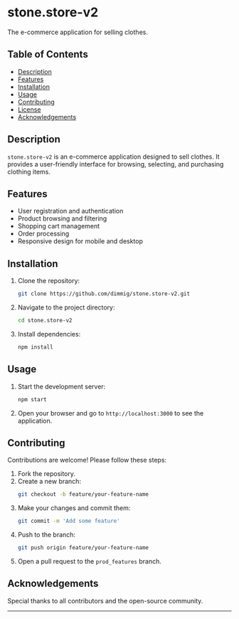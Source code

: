 # stone.store-v2

The e-commerce application for selling clothes.

## Table of Contents
- [Description](#description)
- [Features](#features)
- [Installation](#installation)
- [Usage](#usage)
- [Contributing](#contributing)
- [License](#license)
- [Acknowledgements](#acknowledgements)

## Description
`stone.store-v2` is an e-commerce application designed to sell clothes. It provides a user-friendly interface for browsing, selecting, and purchasing clothing items.

## Features
- User registration and authentication
- Product browsing and filtering
- Shopping cart management
- Order processing
- Responsive design for mobile and desktop

## Installation
1. Clone the repository:
   ```bash
   git clone https://github.com/dimmig/stone.store-v2.git
   ```
2. Navigate to the project directory:
   ```bash
   cd stone.store-v2
   ```
3. Install dependencies:
   ```bash
   npm install
   ```

## Usage
1. Start the development server:
   ```bash
   npm start
   ```
2. Open your browser and go to `http://localhost:3000` to see the application.

## Contributing
Contributions are welcome! Please follow these steps:
1. Fork the repository.
2. Create a new branch:
   ```bash
   git checkout -b feature/your-feature-name
   ```
3. Make your changes and commit them:
   ```bash
   git commit -m 'Add some feature'
   ```
4. Push to the branch:
   ```bash
   git push origin feature/your-feature-name
   ```
5. Open a pull request to the `prod_features` branch.


## Acknowledgements
Special thanks to all contributors and the open-source community.

---

